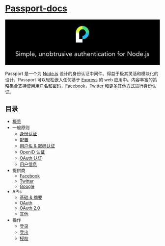 # [Passport-docs](http://www.passportjs.org/docs/)
![passport](./assets/banner.png)

Passport 是一个为 [Node.js](https://nodejs.org/) 设计的身份认证中间件。得益于极其灵活和模块化的设计，Passport 可以轻松嵌入任何基于 [Express](https://expressjs.com/) 的 web 应用中。内容丰富的策略集合支持使用[用户名和密码](http://www.passportjs.org/docs/username-password/)，[Facebook](http://www.passportjs.org/docs/facebook/)，[Twitter](http://www.passportjs.org/docs/twitter/) 和[更多其他方式](http://www.passportjs.org/packages/)进行身份认证。

## 目录

- [概览](./Overview.md)
- 一般原则
  - [身份认证](./General/1.Authenticate.md)
  - [配置](./General/2.Configure.md)
  - [用户名 & 密码认证](./General/3.Username&Password.md)
  - [OpenID 认证](./General/4.OpenID.md)
  - [OAuth 认证](./General/5.OAuth.md)
  - [用户信息](./General/6.UserProfile.md)
- 提供商
  - [Facebook](./Providers/1.Facebook.md)
  - [Twitter](./Providers/2.Twitter.md)
  - [Google](./Providers/3.Google.md)
- APIs
  - [基础 & 摘要](./APIs/1.Basic&Digest.md)
  - [OAuth](./APIs/2.OAuth.md)
  - [OAuth 2.0](./APIs/3.OAuth2.0.md)
  - [其他](./APIs/4.Other.md)
- 操作
  - [登录](./Operations/1.LogIn.md)
  - [登出](./Operations/2.LogOut.md)
  - [授权](./Operations/3.Authorize.md)